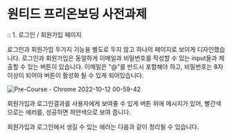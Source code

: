 # 원티드 프리온보딩 사전과제


:: 1. 로그인 / 회원가입 페이지

  로그인과 회원가입 두가지 기능을 별도로 두지 않고 하나의 페이지로 보이게 디자인했습니다. 
로그인과 회원가입은 동일하게 이메일과 비밀번호를 작성할 수 있는 input들과 제출할 수 있는 버튼이 있습니다.
이메일은 "@"를 반드시 포함해야 하고, 비밀번호는 8자 이상이 되어야 버튼이 활성화 될 수 있게 되어있습니다.




![Pre-Course - Chrome 2022-10-12 00-59-42](https://user-images.githubusercontent.com/80830981/195142337-77abc1bb-c5b5-4bee-a30f-3192a990e072.gif)



회원가입과 로그인결과를 사용자에게 보여줄 수 있게 버튼 위에 메시지가 있어, 빨간색으로는 에러를, 성공하면 하얀색으로 보여 줍니다.

회원가입과 로그인에서 생길 수 있는 에러는 다음과 같이 정리될 수 있습니다.







